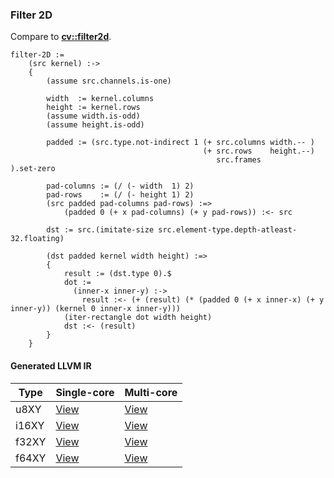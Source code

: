 ### Filter 2D
Compare to **[cv::filter2d](http://docs.opencv.org/2.4/modules/imgproc/doc/filtering.html#filter2d)**.

    filter-2D :=
        (src kernel) :->
        {
            (assume src.channels.is-one)

            width  := kernel.columns
            height := kernel.rows
            (assume width.is-odd)
            (assume height.is-odd)

            padded := (src.type.not-indirect 1 (+ src.columns width.-- )
                                               (+ src.rows    height.--)
                                                  src.frames            ).set-zero

            pad-columns := (/ (- width  1) 2)
            pad-rows    := (/ (- height 1) 2)
            (src padded pad-columns pad-rows) :=>
                (padded 0 (+ x pad-columns) (+ y pad-rows)) :<- src

            dst := src.(imitate-size src.element-type.depth-atleast-32.floating)

            (dst padded kernel width height) :=>
            {
                result := (dst.type 0).$
                dot :=
                  (inner-x inner-y) :->
                    result :<- (+ (result) (* (padded 0 (+ x inner-x) (+ y inner-y)) (kernel 0 inner-x inner-y)))
                (iter-rectangle dot width height)
                dst :<- (result)
            }
        }

#### Generated LLVM IR
| Type   | Single-core | Multi-core |
|--------|-------------|------------|
| u8XY   | [View](https://raw.githubusercontent.com/biometrics/likely/gh-pages/ir/benchmarks/filter_2D_f32XY__u8XY_f32XY_.ll)  | [View](https://raw.githubusercontent.com/biometrics/likely/gh-pages/ir/benchmarks/filter_2D_f32XY__u8XY_f32XY__m.ll)  |
| i16XY  | [View](https://raw.githubusercontent.com/biometrics/likely/gh-pages/ir/benchmarks/filter_2D_f32XY__i16XY_f32XY_.ll) | [View](https://raw.githubusercontent.com/biometrics/likely/gh-pages/ir/benchmarks/filter_2D_f32XY__i16XY_f32XY__m.ll) |
| f32XY  | [View](https://raw.githubusercontent.com/biometrics/likely/gh-pages/ir/benchmarks/filter_2D_f32XY__f32XY_f32XY_.ll) | [View](https://raw.githubusercontent.com/biometrics/likely/gh-pages/ir/benchmarks/filter_2D_f32XY__f32XY_f32XY__m.ll) |
| f64XY  | [View](https://raw.githubusercontent.com/biometrics/likely/gh-pages/ir/benchmarks/filter_2D_f32XY__f64XY_f32XY_.ll) | [View](https://raw.githubusercontent.com/biometrics/likely/gh-pages/ir/benchmarks/filter_2D_f32XY__f64XY_f32XY__m.ll) |
